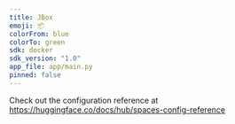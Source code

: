 ```yaml
---
title: JBox
emoji: 📦
colorFrom: blue
colorTo: green
sdk: docker
sdk_version: "1.0"
app_file: app/main.py
pinned: false
---
```


Check out the configuration reference at https://huggingface.co/docs/hub/spaces-config-reference